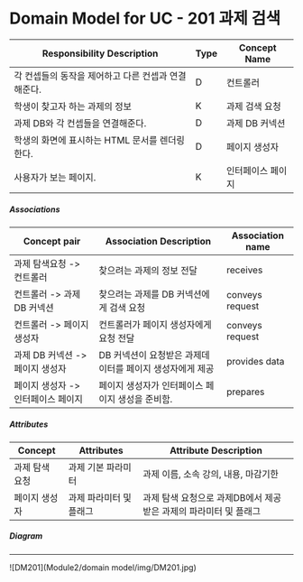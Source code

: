 # Domain Model for UC - 201 과제 검색

| Responsibility Description                                   | Type | Concept Name      |
| ------------------------------------------------------------ | ---- | ----------------- |
| 각 컨셉들의 동작을 제어하고 다른 컨셉과 연결해준다.          | D    | 컨트롤러          |
| 학생이 찾고자 하는 과제의 정보                   | K    | 과제 검색 요청    |
| 과제 DB와 각 컨셉들을 연결해준다.                            | D    | 과제 DB 커넥션    |
| 학생의 화면에 표시하는 HTML 문서를 렌더링 한다.                | D    | 페이지 생성자     |
| 사용자가 보는 페이지.                                        | K    | 인터페이스 페이지 |

##### Associations

| Concept pair                       | Association Description                                  | Association name |
| ---------------------------------- | -------------------------------------------------------- | ---------------- |
| 과제 탐색요청 -> 컨트롤러          | 찾으려는 과제의 정보 전달                                           | receives         |
| 컨트롤러 -> 과제 DB 커넥션      | 찾으려는 과제를 DB 커넥션에게 검색 요청   | conveys request     |
| 컨트롤러 -> 페이지 생성자          | 컨트롤러가 페이지 생성자에게 요청 전달                   | conveys request  |
| 과제 DB 커넥션 -> 페이지 생성자    | DB 커넥션이 요청받은 과제데이터를 페이지 생성자에게 제공 | provides data    |
| 페이지 생성자 -> 인터페이스 페이지 | 페이지 생성자가 인터페이스 페이지 생성을 준비함.         | prepares         |


##### Attributes

| Concept        | Attributes              | Attribute Description                                        |
| -------------- | ----------------------- | ------------------------------------------------------------ |
| 과제 탐색 요청 | 과제 기본 파라미터      | 과제 이름, 소속 강의, 내용, 마감기한                  |
| 페이지 생성자  | 과제 파라미터 및 플래그 | 과제 탐색 요청으로 과제DB에서 제공받은 과제의 파라미터 및 플래그               |


##### Diagram
-------
![DM201](Module2/domain model/img/DM201.jpg)
